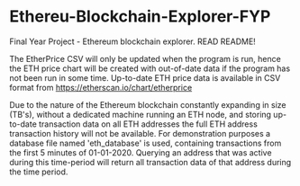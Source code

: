 # Ethereu-Blockchain-Explorer-FYP
Final Year Project - Ethereum blockchain explorer. READ README!

The EtherPrice CSV will only be updated when the program is run, hence the ETH price chart will be created with out-of-date data if the program has not been run in some time. Up-to-date ETH price data is available in CSV format from https://etherscan.io/chart/etherprice

Due to the nature of the Ethereum blockchain constantly expanding in size (TB's), without a dedicated machine running an ETH node, and storing up-to-date transaction data on all ETH addresses the full ETH address transaction history will not be available. For demonstration purposes a database file named 'eth_database' is used, containing transactions from the first 5 minutes of 01-01-2020. Querying an address that was active during this time-period will return all transaction data of that address during the time period.
